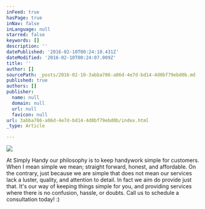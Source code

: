 ```yaml
---
inFeed: true
hasPage: true
inNav: false
inLanguage: null
starred: false
keywords: []
description: ''
datePublished: '2016-02-10T00:24:10.431Z'
dateModified: '2016-02-10T00:24:07.009Z'
title: ''
author: []
sourcePath: _posts/2016-02-10-3abba786-a06d-4e7d-bd14-4d0bf79ebd0b.md
published: true
authors: []
publisher:
  name: null
  domain: null
  url: null
  favicon: null
url: 3abba786-a06d-4e7d-bd14-4d0bf79ebd0b/index.html
_type: Article

---
```

![](https://the-grid-user-content.s3-us-west-2.amazonaws.com/1aff4260-37a0-4779-8d6e-d5ec159ade91.jpg)

At Simply Handy our philosophy is to keep handywork simple for customers. When I mean simple we mean; straight forward, honest, and affordable. On the contrary, just because we are simple that does not mean our services lack a luster, quality, and attention to detail. In fact we aim do provide just that. It's our way of keeping things simple for you, and providing services where there is no confusion, hassle, or doubts. Call us to schedule a consultation today! :)